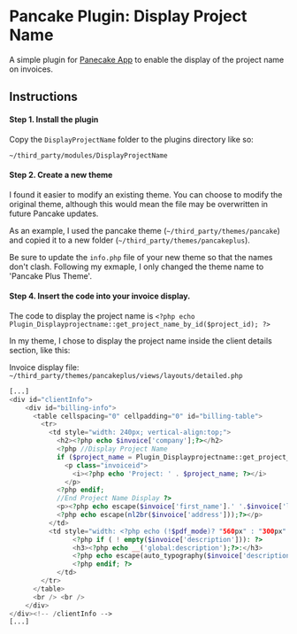 # Pancake Plugin: Display Project Name
A simple plugin for [Panecake App](https://www.pancakeapp.com/ref/qetTcQ) to enable the display of the project name on invoices.

## Instructions

#### Step 1. Install the plugin
Copy the `DisplayProjectName` folder to the plugins directory like so:

`~/third_party/modules/DisplayProjectName`

#### Step 2. Create a new theme
I found it easier to modify an existing theme. You can choose to modify the original theme, although this would mean the file may be overwritten in future Pancake updates.

As an example, I used the pancake theme (`~/third_party/themes/pancake`) and copied it to a new folder (`~/third_party/themes/pancakeplus`).

Be sure to update the `info.php` file of your new theme so that the names don't clash. Following my exmaple, I only changed the theme name to 'Pancake Plus Theme'.

#### Step 4. Insert the code into your invoice display.
The code to display the project name is `<?php echo Plugin_Displayprojectname::get_project_name_by_id($project_id); ?>`

In my theme, I chose to display the project name inside the client details section, like this:

Invoice display file: `~/third_party/themes/pancakeplus/views/layouts/detailed.php`

```php
[...]
<div id="clientInfo">
    <div id="billing-info">
      <table cellspacing="0" cellpadding="0" id="billing-table">
        <tr>
          <td style="width: 240px; vertical-align:top;">
            <h2><?php echo $invoice['company'];?></h2>
            <?php //Display Project Name
            if ($project_name = Plugin_Displayprojectname::get_project_name_by_id($invoice['project_id'])): ?>
              <p class="invoiceid">
                <i><?php echo 'Project: ' . $project_name; ?></i>
              </p>
            <?php endif;
            //End Project Name Display ?>
            <p><?php echo escape($invoice['first_name'].' '.$invoice['last_name']);?><br />
            <?php echo escape(nl2br($invoice['address']));?></p>
          </td>
          <td style="width: <?php echo (!$pdf_mode)? "560px" : "300px" ?>; vertical-align:top;">
      			<?php if ( ! empty($invoice['description'])): ?>
      			<h3><?php echo __('global:description');?>:</h3>
      			<?php echo escape(auto_typography($invoice['description']));?>
      			<?php endif; ?>
      		</td>
        </tr>
      </table>
      <br /> <br />
    </div>
</div><!-- /clientInfo -->
[...]
```

